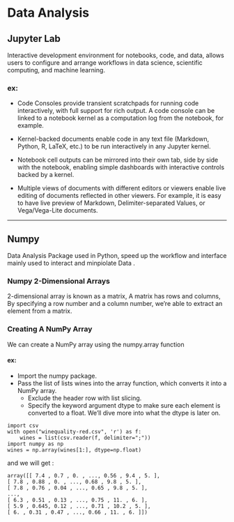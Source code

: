 # Data Analysis 

## Jupyter Lab 

 Interactive development environment for notebooks, code, and data,
 allows users to configure and arrange workflows in data science, scientific computing, and machine learning.
 
 ### ex:
- Code Consoles provide transient scratchpads for running code interactively, with full support for rich output. A code console can be linked to a notebook kernel as a computation log from the notebook, for example.

- Kernel-backed documents enable code in any text file (Markdown, Python, R, LaTeX, etc.) to be run interactively in any Jupyter kernel.

- Notebook cell outputs can be mirrored into their own tab, side by side with the notebook, enabling simple dashboards with interactive controls backed by a kernel.

- Multiple views of documents with different editors or viewers enable live editing of documents reflected in other viewers. For example, it is easy to have live preview of Markdown, Delimiter-separated Values, or Vega/Vega-Lite documents.


- - - - 

## Numpy 

Data Analysis Package used in Python, speed up the workflow and interface mainly used to interact and minpiolate Data .


### Numpy 2-Dimensional Arrays

2-dimensional array is known as a matrix, A matrix has rows and columns, By specifying a row number and a column number, we’re able to extract an element from a matrix.

### Creating A NumPy Array

We can create a NumPy array using the numpy.array function
#### ex:

- Import the numpy package.
- Pass the list of lists wines into the array function, which converts it into a NumPy array.
   - Exclude the header row with list slicing.
   - Specify the keyword argument dtype to make sure each element is converted to a float. We’ll dive more into what the dtype is later on.

```
import csv
with open("winequality-red.csv", 'r') as f:
    wines = list(csv.reader(f, delimiter=";"))
import numpy as np
wines = np.array(wines[1:], dtype=np.float)
```

and we will get :

```
array([[ 7.4 , 0.7 , 0. , ..., 0.56 , 9.4 , 5. ],
[ 7.8 , 0.88 , 0. , ..., 0.68 , 9.8 , 5. ],
[ 7.8 , 0.76 , 0.04 , ..., 0.65 , 9.8 , 5. ],
...,
[ 6.3 , 0.51 , 0.13 , ..., 0.75 , 11. , 6. ],
[ 5.9 , 0.645, 0.12 , ..., 0.71 , 10.2 , 5. ],
[ 6. , 0.31 , 0.47 , ..., 0.66 , 11. , 6. ]])
```






